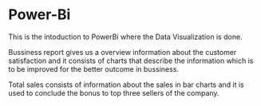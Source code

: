 # Power-Bi
This is the intoduction to PowerBi where the Data Visualization is done.


Bussiness report gives us a overview information about the customer satisfaction and it consists of charts that describe the information which is to be improved for the better outcome in bussiness.

Total sales consists of information about the sales in bar charts and it is used to conclude the bonus to top three sellers of the company.

